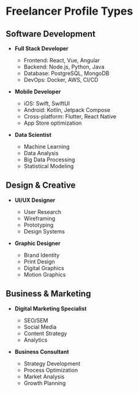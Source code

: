 # Freelancer Profile Types

## Software Development
- **Full Stack Developer**
  - Frontend: React, Vue, Angular
  - Backend: Node.js, Python, Java
  - Database: PostgreSQL, MongoDB
  - DevOps: Docker, AWS, CI/CD

- **Mobile Developer**
  - iOS: Swift, SwiftUI
  - Android: Kotlin, Jetpack Compose
  - Cross-platform: Flutter, React Native
  - App Store optimization

- **Data Scientist**
  - Machine Learning
  - Data Analysis
  - Big Data Processing
  - Statistical Modeling

## Design & Creative
- **UI/UX Designer**
  - User Research
  - Wireframing
  - Prototyping
  - Design Systems

- **Graphic Designer**
  - Brand Identity
  - Print Design
  - Digital Graphics
  - Motion Graphics

## Business & Marketing
- **Digital Marketing Specialist**
  - SEO/SEM
  - Social Media
  - Content Strategy
  - Analytics

- **Business Consultant**
  - Strategy Development
  - Process Optimization
  - Market Analysis
  - Growth Planning
